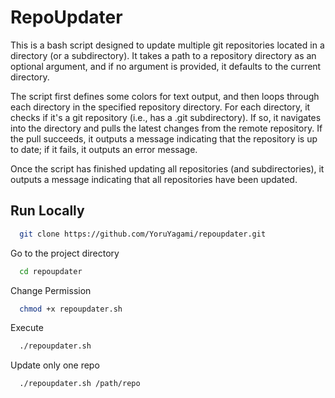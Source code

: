 # RepoUpdater

This is a bash script designed to update multiple git repositories located in a directory (or a subdirectory). It takes a path to a repository directory as an optional argument, and if no argument is provided, it defaults to the current directory.

The script first defines some colors for text output, and then loops through each directory in the specified repository directory. For each directory, it checks if it's a git repository (i.e., has a .git subdirectory). If so, it navigates into the directory and pulls the latest changes from the remote repository. If the pull succeeds, it outputs a message indicating that the repository is up to date; if it fails, it outputs an error message.

Once the script has finished updating all repositories (and subdirectories), it outputs a message indicating that all repositories have been updated.


## Run Locally

```bash
  git clone https://github.com/YoruYagami/repoupdater.git
```

Go to the project directory

```bash
  cd repoupdater
```

Change Permission

```bash
  chmod +x repoupdater.sh
```

Execute

```bash
  ./repoupdater.sh
```

Update only one repo

```bash
  ./repoupdater.sh /path/repo
```
